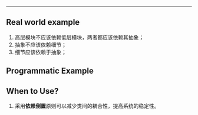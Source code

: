 --------------

## Real world example
  1. 高层模块不应该依赖低层模块，两者都应该依赖其抽象；
  1. 抽象不应该依赖细节；
  1. 细节应该依赖于抽象；

## Programmatic Example

## When to Use?
  1. 采用**依赖倒置**原则可以减少类间的耦合性，提高系统的稳定性。